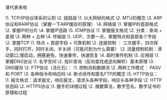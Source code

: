 课代表来啦

\1. TCP/IP协议体系的认知
\2. 链路层
    \1. 以太网帧的格式
    \2. MTU的概念
    \3. ARP协议和RARP协议（掌握一下ARP缓存的原理）
\4. 网络层
    \1. 掌握IP的首部格式
    \2. 掌握IP的分片
    \4. 掌握IP选路
    \5. ICMP协议
        \1. 掌握报文格式
        \2. 分类：查询 + 差错
        \3. 两种 + 五种
\4. 传输层
    \1. UDP，次要一点，掌握特点和首部各个字段
    \2. 掌握TCP
        \1. 特点 + 首部字段 + 可靠机制
        \2. 连接控制 ： 三次握手，四次挥手，同时打开，同时关闭，半关闭（可能问到为什么需要）
        \3. 流量控制机制：滑动窗口,慢启动，拥塞避免，快速重传，快速恢复
        \4. 超时重传机制
\5. 应用层
    \1. 掌握DNS协议
        \1. 名字空间
        \2. 指针查询（反向查找或逆向解析）基本原理
        \3. DNS缓存
    \2. FTP协议（活化石）：
        \1. 控制流和数据流
        \2. 两种工作模式： PASV 和 PORT
        \3. 各种指令和响应码
        \4. 断点续传和匿名FTP的概念
    \5. HTTP协议： 
        \1. 报文格式：请求报文，响应报文，请求头各种字段，响应头各种字段
        \2. HTTP状态码
    \2. HTTPS协议
        \1. 握手的详细过程
        \2. 摘要算法，数字签名，数字证书的原理和过程

